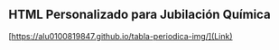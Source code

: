 ## HTML Personalizado para Jubilación Química

[https://alu0100819847.github.io/tabla-periodica-img/](Link)
